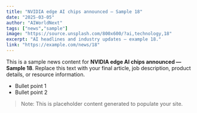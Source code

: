 ```yaml
---
title: "NVIDIA edge AI chips announced — Sample 18"
date: "2025-03-05"
author: "AIWorldNext"
tags: ["news","sample"]
image: "https://source.unsplash.com/800x600/?ai,technology,18"
excerpt: "AI headlines and industry updates — example 18."
link: "https://example.com/news/18"
---
```


This is a sample news content for **NVIDIA edge AI chips announced — Sample 18**. Replace this text with your final article, job description, product details, or resource information.

- Bullet point 1
- Bullet point 2

> Note: This is placeholder content generated to populate your site.
